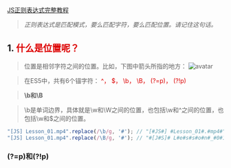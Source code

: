 <a href="https://juejin.im/post/5965943ff265da6c30653879" class="red">JS正则表达式完整教程</a>

> *正则表达式是匹配模式，要么匹配字符，要么匹配位置。请记住这句话。*

## 1. <font color="#dd0000">什么是位置呢？</font>
> 位置是相邻字符之间的位置。比如，下图中箭头所指的地方：
![avatar](https://user-gold-cdn.xitu.io/2017/7/19/95d0faf6b21f9414d24c8281b3046746?imageView2/0/w/1280/h/960/format/webp/ignore-error/1)

> 在ES5中，共有6个锚字符：
<font color="#dd0000">^， $， \b， \B， (?=p)， (?!p)</font>


> **\b和\B**

> \b是单词边界，具体就是\w和\W之间的位置，也包括\w和^之间的位置，也包括\w和$之间的位置。

```js
"[JS] Lesson_01.mp4".replace(/\b/g, '#'); // "[#JS#] #Lesson_01#.#mp4#"
"[JS] Lesson_01.mp4".replace(/\B/g, '#'); // "#[J#S]# L#e#s#s#o#n#_#0#1.m#p#4"
```

###  (?=p)和(?!p)

